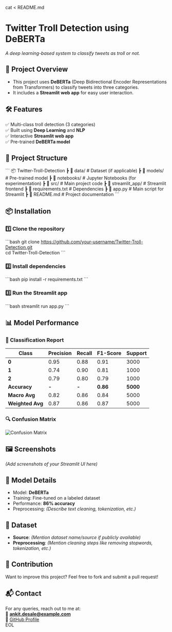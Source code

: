 cat <<EOL > README.md
# Twitter Troll Detection using DeBERTa  
*A deep learning-based system to classify tweets as troll or not.*

## 📌 Project Overview  
- This project uses **DeBERTa** (Deep Bidirectional Encoder Representations from Transformers) to classify tweets into three categories.  
- It includes a **Streamlit web app** for easy user interaction.  

## 🛠️ Features  
✅ Multi-class troll detection (3 categories)  
✅ Built using **Deep Learning** and **NLP**  
✅ Interactive **Streamlit web app**  
✅ Pre-trained **DeBERTa model**  

## 📂 Project Structure  
\`\`\`
📦 Twitter-Troll-Detection
 ┣ 📂 data/           # Dataset (if applicable)
 ┣ 📂 models/         # Pre-trained model
 ┣ 📂 notebooks/      # Jupyter Notebooks (for experimentation)
 ┣ 📂 src/            # Main project code
 ┣ 📂 streamlit_app/  # Streamlit frontend
 ┣ 📜 requirements.txt  # Dependencies
 ┣ 📜 app.py           # Main script for Streamlit
 ┣ 📜 README.md        # Project documentation
\`\`\`

## 📦 Installation  
### 1️⃣ Clone the repository  
\`\`\`bash
git clone https://github.com/your-username/Twitter-Troll-Detection.git  
cd Twitter-Troll-Detection
\`\`\`  
### 2️⃣ Install dependencies  
\`\`\`bash
pip install -r requirements.txt
\`\`\`  
### 3️⃣ Run the Streamlit app  
\`\`\`bash
streamlit run app.py
\`\`\`  

## 📊 Model Performance  
### 📜 Classification Report  
| Class | Precision | Recall | F1-Score | Support |
|-------|----------|--------|----------|---------|
| **0** | 0.95     | 0.88   | 0.91     | 3000    |
| **1** | 0.74     | 0.90   | 0.81     | 1000    |
| **2** | 0.79     | 0.80   | 0.79     | 1000    |
| **Accuracy** | **-** | **-** | **0.86** | **5000** |
| **Macro Avg** | 0.82 | 0.86 | 0.84 | 5000 |
| **Weighted Avg** | 0.87 | 0.86 | 0.87 | 5000 |

### 🔍 Confusion Matrix  
![Confusion Matrix](image.png)  

## 🖼️ Screenshots  
_(Add screenshots of your Streamlit UI here)_  

## 🧠 Model Details  
- Model: **DeBERTa**
- Training: Fine-tuned on a labeled dataset  
- Performance: **86% accuracy**  
- Preprocessing: _(Describe text cleaning, tokenization, etc.)_  

## 📜 Dataset  
- **Source**: _(Mention dataset name/source if publicly available)_  
- **Preprocessing**: _(Mention cleaning steps like removing stopwords, tokenization, etc.)_  

## 🤝 Contribution  
Want to improve this project? Feel free to fork and submit a pull request!  

## 📬 Contact  
For any queries, reach out to me at:  
📧 **ankit.desale@example.com**  
📌 [GitHub Profile](https://github.com/your-username)  
EOL
